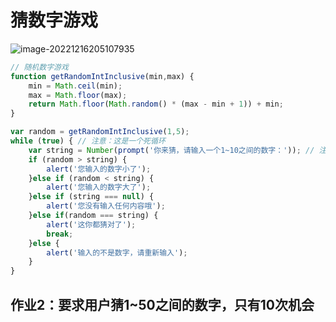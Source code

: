# 猜数字游戏

![image-20221216205107935](C:\Users\谭磊\AppData\Roaming\Typora\typora-user-images\image-20221216205107935.png)

```javaScript
// 随机数字游戏
function getRandomIntInclusive(min,max) {
    min = Math.ceil(min);
    max = Math.floor(max);
    return Math.floor(Math.random() * (max - min + 1)) + min;
}

var random = getRandomIntInclusive(1,5);
while (true) { // 注意：这是一个死循环
    var string = Number(prompt('你来猜，请输入一个1~10之间的数字：')); // 注意此处，经常使用失误
    if (random > string) {
        alert('您输入的数字小了');
    }else if (random < string) {
        alert('您输入的数字大了');
    }else if (string === null) {
        alert('您没有输入任何内容哦');
    }else if(random === string) {
        alert('这你都猜对了');
        break;
    }else {
        alert('输入的不是数字，请重新输入');
    }
}
```

## 作业2：要求用户猜1~50之间的数字，只有10次机会

